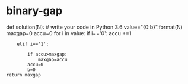 # binary-gap



def solution(N):
    # write your code in Python 3.6
    value="{0:b}".format(N)
    maxgap=0
    accu=0
    for i in value:
        if i=='0':
            accu +=1

            
        elif i=='1':

            if accu>maxgap:
                maxgap=accu
            accu=0    
            b=0
    return maxgap
